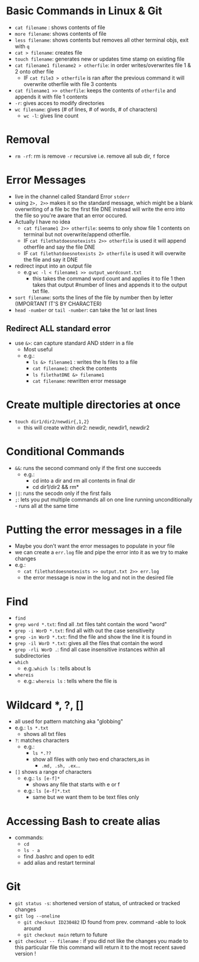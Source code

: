# Basic Commands in Linux & Git

- `cat filename` : shows contents of file
- `more filename`: shows contents of file
- `less filename`: shows contents but removes all other terminal objs, exit with `q`
- `cat > filename`: creates file
- `touch filename`: generates new or updates time stamp on existing file
- `cat filename1 filename2 > otherfile`: in order writes/overwrites file 1 & 2 onto other file
  - IF `cat file3 > otherfile` is ran after the previous command it will overwrite otherfile with file 3 contents
- `cat filename1 >> otherfile`: keeps the contents of `otherfile` and appends it with file 1 contents
- `-r`: gives acces to modify directories
- `wc filename`: gives (# of lines, # of words, # of characters)
  - `wc -l`: gives line count

# Removal

- `rm -rf`: rm is remove `-r` recursive i.e. remove all sub dir, `f` force

# Error Messages

- live in the channel called Standard Error `stderr`
- using `2>, 2>>` makes it so the standard message, which might be a blank overwriting of a file bc the first file DNE instead will write the erro into the file so you're aware that an error occured.
- Actually I have no idea
  - `cat filename1 2>> otherfile`: seems to only show file 1 contents on terminal but not overwrite/append otherfile.
  - IF `cat filethatdoesnotexists 2>> otherfile` is used it will append otherfile and say the file DNE
  - IF `cat filethatdoesnotexists 2> otherfile` is used it will overwite the file and say it DNE
- redirect input into an output file
  - e.g `wc -l < filename1 >> output_wordcount.txt`
    - this takes the command word count and applies it to file 1 then takes that output #number of lines and appends it to the output txt file.
- `sort filename`: sorts the lines of the file by number then by letter (IMPORTANT IT'S BY CHARACTER)
- `head -number` or `tail -number`: can take the 1st or last lines

## Redirect ALL standard error

- use `&>`: can capture standard AND stderr in a file
  - Most useful
  - e.g.:
    - `ls &> filename1` : writes the ls files to a file
    - `cat filename1`: check the contents
    - `ls filethatDNE &> filename1`
    - `cat filename`: rewritten error message

# Create multiple directories at once

- `touch dir1/dir2/newdir{,1,2}`
  - this will create within dir2: newdir, newdir1, newdir2

# Conditional Commands

- `&&`: runs the second command only if the first one succeeds
  - e.g.:
    - cd into a dir and rm all contents in final dir
    - cd dir1/dir2 && rm\*
- `||`: runs the secodn only if the first fails
- `;`: lets you put multiple commands all on one line running unconditionally - runs all at the same time

# Putting the error messages in a file

- Maybe you don't want the error messages to populate in your file
- we can create a `err.log` file and pipe the error into it as we try to make changes
- e.g.:
  - `cat filethatdoesnotexists >> output.txt 2>> err.log`
  - the error message is now in the log and not in the desired file

# Find

- `find`
- `grep word *.txt`: find all .txt files taht contain the word "word"
- `grep -i WorD *.txt`: find all with out the case
  sensitiveity
- `grep -in WorD *.txt`: find the file and show the line it is found in
- `grep -il WorD *.txt`: gives all the files that contain the word
- `grep -rli WorD .`: find all case insensitive instances within all subdirectories
- `which`
  - e.g.:`which ls` : tells about ls
- `whereis`
  - e.g.: `whereis ls` : tells where the file is

# Wildcard \*, ?, []

- all used for pattern matching aka "globbing"
- e.g.: `ls *.txt`
  - shows all txt files
- `?`: matches characters
  - e.g.:
    - `ls *.??`
    - show all files with only two end characters,as in
      - `.md, .sh, .ex`...
- `[]` shows a range of characters
  - e.g.: `ls [e-f]*`
    - shows any file that starts with e or f
  - e.g.: `ls [e-f]*.txt`
    - same but we want them to be text files only

# Accessing Bash to create alias

- commands:
  - `cd`
  - `ls - a`
  - find .bashrc and open to edit
  - add alias and restart terminal

# Git

- `git status -s`: shortened version of status, of untracked or tracked changes
- `git log --oneline`
  - `git checkout ID230482` ID found from prev. command -able to look around
  - `git checkout main` return to future
- `git checkout -- filename` : if you did not like the changes you made to this particular file this command will return it to the most recent saved version !
